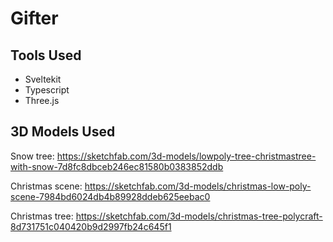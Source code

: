 # Gifter

## Tools Used
- Sveltekit
- Typescript
- Three.js

## 3D Models Used
Snow tree: https://sketchfab.com/3d-models/lowpoly-tree-christmastree-with-snow-7d8fc8dbceb246ec81580b0383852ddb

Christmas scene: https://sketchfab.com/3d-models/christmas-low-poly-scene-7984bd6024db4b89928ddeb625eebac0

Christmas tree: https://sketchfab.com/3d-models/christmas-tree-polycraft-8d731751c040420b9d2997fb24c645f1
